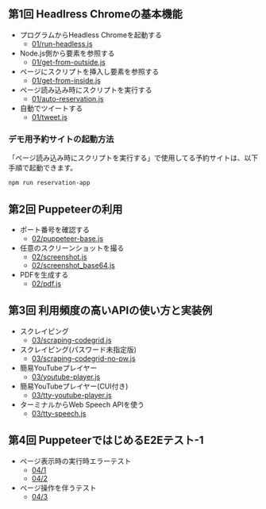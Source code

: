 ## 第1回 Headlress Chromeの基本機能

- プログラムからHeadless Chromeを起動する
  - [01/run-headless.js](01/run-headless.js)
- Node.js側から要素を参照する
  - [01/get-from-outside.js](01/get-from-outside.js)
- ページにスクリプトを挿入し要素を参照する
  - [01/get-from-inside.js](01/get-from-inside.js)
- ページ読み込み時にスクリプトを実行する
  - [01/auto-reservation.js](01/auto-reservation.js)
- 自動でツイートする
  - [01/tweet.js](01/tweet.js)

### デモ用予約サイトの起動方法

「ページ読み込み時にスクリプトを実行する」で使用してる予約サイトは、以下手順で起動できます。

```
npm run reservation-app
```

## 第2回 Puppeteerの利用

- ポート番号を確認する
  - [02/puppeteer-base.js](02/puppeteer-base.js)
- 任意のスクリーンショットを撮る
  - [02/screenshot.js](02/screenshot.js)
  - [02/screenshot_base64.js](02/screenshot_base64.js)
- PDFを生成する
  - [02/pdf.js](02/pdf.js)

## 第3回 利用頻度の高いAPIの使い方と実装例

- スクレイピング
  - [03/scraping-codegrid.js](03/scraping-codegrid.js)
- スクレイピング(パスワード未指定版)
  - [03/scraping-codegrid-no-pw.js](03/scraping-codegrid-no-pw.js)
- 簡易YouTubeプレイヤー
  - [03/youtube-player.js](03/youtube-player.js)
- 簡易YouTubeプレイヤー(CUI付き)
  - [03/tty-youtube-player.js](03/tty-youtube-player.js)
- ターミナルからWeb Speech APIを使う
  - [03/tty-speech.js](03/tty-speech.js)

## 第4回 PuppeteerではじめるE2Eテスト-1

- ページ表示時の実行時エラーテスト
  - [04/1](04/1)
  - [04/2](04/2)
- ページ操作を伴うテスト
  - [04/3](04/3)

